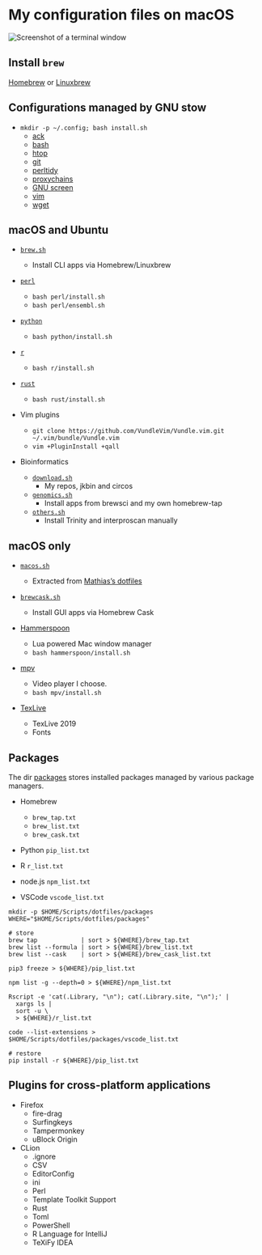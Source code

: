 # My configuration files on macOS

![Screenshot of a terminal window](images/screen.png)

## Install `brew`

[Homebrew](https://brew.sh/) or [Linuxbrew](https://docs.brew.sh/Homebrew-on-Linux)

## Configurations managed by GNU stow

* `mkdir -p ~/.config; bash install.sh`
  * [ack](stow-ack/)
  * [bash](stow-bash/)
  * [htop](stow-htop/)
  * [git](stow-git/)
  * [perltidy](stow-perltidy/)
  * [proxychains](stow-proxychains/)
  * [GNU screen](stow-screen/)
  * [vim](stow-vim/)
  * [wget](stow-wget/)

## macOS and Ubuntu

* [`brew.sh`](brew.sh)
  * Install CLI apps via Homebrew/Linuxbrew

* [`perl`](perl/)
  * `bash perl/install.sh`
  * `bash perl/ensembl.sh`

* [`python`](python/)
  * `bash python/install.sh`

* [`r`](r/)
  * `bash r/install.sh`

* [`rust`](rust/)
  * `bash rust/install.sh`

* Vim plugins
  * `git clone https://github.com/VundleVim/Vundle.vim.git ~/.vim/bundle/Vundle.vim`
  * `vim +PluginInstall +qall`

* Bioinformatics
  * [`download.sh`](download.sh)
    * My repos, jkbin and circos
  * [`genomics.sh`](genomics.sh)
    * Install apps from brewsci and my own homebrew-tap
  * [`others.sh`](others.sh)
    * Install Trinity and interproscan manually

## macOS only

* [`macos.sh`](macos.sh)
  * Extracted from
    [Mathias’s dotfiles](https://github.com/mathiasbynens/dotfiles/blob/master/.macos)

* [`brewcask.sh`](brewcask.sh)
  * Install GUI apps via Homebrew Cask

* [Hammerspoon](hammerspoon/)
  * Lua powered Mac window manager
  * `bash hammerspoon/install.sh`

* [mpv](mpv/)
  * Video player I choose.
  * `bash mpv/install.sh`

* [TexLive](tex/texlive.md)
  * TexLive 2019
  * Fonts

## Packages

The dir [packages](packages) stores installed packages managed by various package managers.

* Homebrew
    * `brew_tap.txt`
    * `brew_list.txt`
    * `brew_cask.txt`

* Python `pip_list.txt`

* R `r_list.txt`

* node.js `npm_list.txt`

* VSCode `vscode_list.txt`

```shell
mkdir -p $HOME/Scripts/dotfiles/packages
WHERE="$HOME/Scripts/dotfiles/packages"

# store
brew tap            | sort > ${WHERE}/brew_tap.txt
brew list --formula | sort > ${WHERE}/brew_list.txt
brew list --cask    | sort > ${WHERE}/brew_cask_list.txt

pip3 freeze > ${WHERE}/pip_list.txt

npm list -g --depth=0 > ${WHERE}/npm_list.txt

Rscript -e 'cat(.Library, "\n"); cat(.Library.site, "\n");' |
  xargs ls |
  sort -u \
  > ${WHERE}/r_list.txt

code --list-extensions > $HOME/Scripts/dotfiles/packages/vscode_list.txt

# restore
pip install -r ${WHERE}/pip_list.txt

```

## Plugins for cross-platform applications

* Firefox
  * fire-drag
  * Surfingkeys
  * Tampermonkey
  * uBlock Origin
* CLion
  * .ignore
  * CSV
  * EditorConfig
  * ini
  * Perl
  * Template Toolkit Support
  * Rust
  * Toml
  * PowerShell
  * R Language for IntelliJ
  * TeXiFy IDEA
